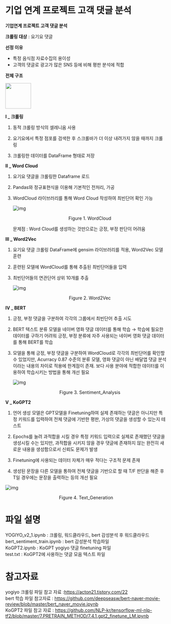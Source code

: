 # 기업 연계 프로젝트 고객 댓글 분석

**기업연계 프로젝트 고객 댓글 분석**

**크롤링 대상** : 요기요 댓글 

**선정 이유** 

- 특정 음식점 자료수집의 용이성
- 고객의 댓글로 광고가 많은 SNS 등에 비해 평판 분석에 적합

**전체 구조**



<!-- ![img](https://lh4.googleusercontent.com/uRtrRAHdkTUVMIMXXjHv-NP5b36cWqgVx8YGO4W5WmAok6sngG3Lu2GW1G33c5m2Wl4bR-IP-bYuAIaDrjkPSjXoJgWtbr3NtI297-t9_I3DJn8dOaxFIpXS3uYTuRYjgevusN1P) -->

<image src="https://lh4.googleusercontent.com/uRtrRAHdkTUVMIMXXjHv-NP5b36cWqgVx8YGO4W5WmAok6sngG3Lu2GW1G33c5m2Wl4bR-IP-bYuAIaDrjkPSjXoJgWtbr3NtI297-t9_I3DJn8dOaxFIpXS3uYTuRYjgevusN1P" style="height:80px;"></image>


**I _ 크롤링**

1. 동적 크롤링 방식의 셀레니움 사용

2. 요기요에서 특정 점포를 검색한 후 스크롤바가 더 이상 내려가지 않을 때까지 크롤링

3. 크롤링한 데이터를 DataFrame 형태로 저장

   

**II _ Word Cloud**

 1. 요기요 댓글을 크롤링한 Dataframe 로드 

 2. Pandas와 정규표현식을 이용해 기본적인 전처리, 가공

 3. WordCloud 라이브러리를 통해 Word Cloud 작성하여 최빈단어 확인 가능

    

    ![img](https://lh3.googleusercontent.com/zfv3p5TNr2ELNKiYcEoulsnruudHopALlWqw-mHqv-68-Iqxb_tt15EotQBSw9EaoIqqKxnt-3LxGPxvFLEys1op7pjwQIgVsyaENuaWUM2NCdUnKDcZSA2Newz-z-FdVnYX52Nv)

    <center>Figure 1. WordCloud</center>

    문제점 : Word Cloud를 생성하는 것만으로는 긍정, 부정 판단이 어려움

    

**III _ Word2Vec**

1. 요기요 댓글 크롤링 DataFrame에 gensim 라이브러리를 적용, Word2Vec 모델 훈련

2. 훈련된 모델에 WordCloud를 통해 추출된 최빈단어들을 입력

3. 최빈단어들의 연관단어 상위 10개를 추출 

   

   ![img](https://lh4.googleusercontent.com/PmLlNNafEwInXlrIGdcq4fuYga9nZKV6lzsxn2xuW7ZGlAGJ7VG_j4qxV-4c1YI2sjAaK71N9nEuJK6PSVh6AqBotCI8II9U1MZ7qC0BEK4FhnQP4n3VS6luezSzTSoAcjteTFUO)

   <center>Figure 2. Word2Vec</center>

   

**IV _ BERT**

1. 긍정, 부정 댓글을 구분하여 각각의 그룹에서 최빈단어 추출 시도

2. BERT 텍스트 분류 모델을 네이버 영화 댓글 데이터를 통해 학습 → 학습에 필요한 데이터를 구하기 어려워 긍정, 부정 분류에 자주 사용되는 네이버 영화 댓글 데이터를 통해 BERT를 학습 

3. 모델을 통해 긍정, 부정 댓글을 구분하여 WordCloud로 각각의 최빈단어를 확인할 수 있었지만, Acurracy 0.87 수준의 분류 모델, 영화 댓글이 아닌 배달앱 댓글 분석이라는 내용의 차이로 적용에 한계점이 존재. 보다 사용 분야에 적합한 데이터를 이용하여 학습시키는 방법을 통해 개선 필요

   

   ![img](https://lh4.googleusercontent.com/wFgZHxyphIl9tamNbXEnLSYeLindNDf9Qej6FbS1lO3nxsfll0kSJRk1sAS2S0qk_FW2pvYUfIPIqwnLbo8XbS46zKGMc-1he8jS87lZX3Coh_mFxygYoQ26onpfbX-I9rW3pgl8)

   <center>Figure 3. Sentiment_Analysis</center>

   

**V _ KoGPT2**

1. 언어 생성 모델은 GPT모델을 Finetuning하여 실제 존재하는 댓글은 아니지만 특정 키워드를 입력하여 전체 댓글에 기반한 평판, 가상의 댓글을 생성할 수 있는지 테스트

2. Epochs를 늘려 과적합을 시킬 경우 특정 키워드 입력으로 실제로 존재했던 댓글을 생성시킬 수는 있지만, 과적합을 시키지 않을 경우 댓글에 존재하지 않는 완전히 새로운 내용을 생성함으로서 신뢰도 문제가 발생

3. Finetuning에 사용되는 데이터 자체가 매우 적다는 구조적 문제 존재

4. 생성된 문장을 다른 모델을 통하여 전체 댓글을 기반으로 할 때 T/F 판단을 해준 후 T일 경우에는 문장을 출력하는 등의 개선 필요

   

![img](https://lh6.googleusercontent.com/V4zj2NbpylkgUXNUojOBKk8-3m3nj5kzNi4mwaObL8QdH05VyQsN1b1AtfUyOmJSQ2GHlqgLvl-mGzvF66yIp-MPq5vxwDOOhEulM5GOSBr_fsMkJeTl4Nbo8kJvgKI1J2R9_7EN)

<center>Figure 4. Text_Generation</center>



# 파일 설명

YOGIYO_v2_1.ipynb : 크롤링, 워드클라우드, bert 감성분석 후 워드클라우드   
bert_sentiment_train.ipynb : bert 감성분석 학습파일   
KoGPT2.ipynb : KoGPT yogiyo 댓글 finetuning 파일   
test.txt : KoGPT2에 사용하는 댓글 모음 텍스트 파일

# 참고자료
yogiyo 크롤링 파일 참고 자료 :https://acton21.tistory.com/22   
bert 학습 파일 참고자료 : https://github.com/deepseasw/bert-naver-movie-review/blob/master/bert_naver_movie.ipynb   
KoGPT2 파일 참고 자료 : https://github.com/NLP-kr/tensorflow-ml-nlp-tf2/blob/master/7.PRETRAIN_METHOD/7.4.1.gpt2_finetune_LM.ipynb

